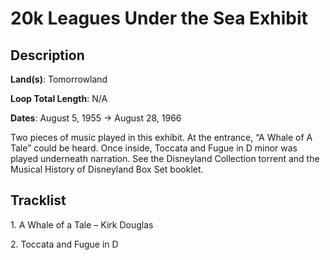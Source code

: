 # 20k Leagues Under the Sea Exhibit

## Description

**Land(s)**: Tomorrowland

**Loop Total Length**: N/A

**Dates**: August 5, 1955 → August 28, 1966

Two pieces of music played in this exhibit. At the entrance, “A Whale of A Tale” could be heard. Once inside, Toccata and Fugue in D minor was played underneath narration. See the Disneyland Collection torrent and the Musical History of Disneyland Box Set booklet.

## Tracklist

1\. A Whale of a Tale – Kirk Douglas



2\. Toccata and Fugue in D


